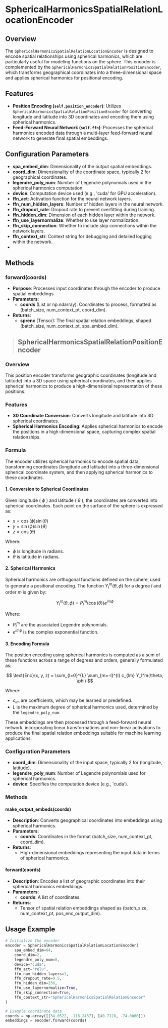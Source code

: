 # SphericalHarmonicsSpatialRelationLocationEncoder

## Overview
The `SphericalHarmonicsSpatialRelationLocationEncoder` is designed to encode spatial relationships using spherical harmonics, which are particularly useful for modeling functions on the sphere. This encoder is complemented by the `SphericalHarmonicsSpatialRelationPositionEncoder`, which transforms geographical coordinates into a three-dimensional space and applies spherical harmonics for positional encoding.

## Features
- **Position Encoding (`self.position_encoder`)**: Utilizes `SphericalHarmonicsSpatialRelationPositionEncoder` for converting longitude and latitude into 3D coordinates and encoding them using spherical harmonics.
- **Feed-Forward Neural Network (`self.ffn`)**: Processes the spherical harmonics encoded data through a multi-layer feed-forward neural network to generate final spatial embeddings.

## Configuration Parameters
- **spa_embed_dim**: Dimensionality of the output spatial embeddings.
- **coord_dim**: Dimensionality of the coordinate space, typically 2 for geographical coordinates.
- **legendre_poly_num**: Number of Legendre polynomials used in the spherical harmonics computation.
- **device**: Computation device used (e.g., 'cuda' for GPU acceleration).
- **ffn_act**: Activation function for the neural network layers.
- **ffn_num_hidden_layers**: Number of hidden layers in the neural network.
- **ffn_dropout_rate**: Dropout rate to prevent overfitting during training.
- **ffn_hidden_dim**: Dimension of each hidden layer within the network.
- **ffn_use_layernormalize**: Whether to use layer normalization.
- **ffn_skip_connection**: Whether to include skip connections within the network layers.
- **ffn_context_str**: Context string for debugging and detailed logging within the network.
- 
## Methods
### forward(coords)
- **Purpose**: Processes input coordinates through the encoder to produce spatial embeddings.
- **Parameters**:
  - **coords** (List or np.ndarray): Coordinates to process, formatted as (batch_size, num_context_pt, coord_dim).
- **Returns**:
  - **sprenc** (Tensor): The final spatial relation embeddings, shaped (batch_size, num_context_pt, spa_embed_dim).

> ## SphericalHarmonicsSpatialRelationPositionEncoder

### Overview
This position encoder transforms geographic coordinates (longitude and latitude) into a 3D space using spherical coordinates, and then applies spherical harmonics to produce a high-dimensional representation of these positions.

### Features
- **3D Coordinate Conversion**: Converts longitude and latitude into 3D spherical coordinates.
- **Spherical Harmonics Encoding**: Applies spherical harmonics to encode the positions in a high-dimensional space, capturing complex spatial relationships.
### Formula
The encoder utilizes spherical harmonics to encode spatial data, transforming coordinates (longitude and latitude) into a three-dimensional spherical coordinate system, and then applying spherical harmonics to these coordinates.

#### 1. Conversion to Spherical Coordinates
Given longitude ( $\phi$  ) and latitude ( $\theta$  ), the coordinates are converted into spherical coordinates. Each point on the surface of the sphere is expressed as:
- $x = \cos(\phi) \sin(\theta)$ 
- $y = \sin(\phi) \sin(\theta)$ 
- $z = \cos(\theta)$ 

Where:
-  $\phi$ is longitude in radians.
-  $\theta$ is latitude in radians.

#### 2. Spherical Harmonics
Spherical harmonics are orthogonal functions defined on the sphere, used to generate a positional encoding. The function $Y_l^m(\theta, \phi)$ for a degree $l$ and order $m$ is given by:

$$
Y_l^m(\theta, \phi) = P_l^m(\cos(\theta)) e^{im\phi}
$$

Where:
- $P_l^m$ are the associated Legendre polynomials.
- $e^{im\phi}$ is the complex exponential function.

#### 3. Encoding Formula
The position encoding using spherical harmonics is computed as a sum of these functions across a range of degrees and orders, generally formulated as:

$$
\text{Enc}(x, y, z) = \sum_{l=0}^{L} \sum_{m=-l}^{l} c_{lm} Y_l^m(\theta, \phi)
$$

Where:
- $c_{lm}$ are coefficients, which may be learned or predefined.
- $L$ is the maximum degree of spherical harmonics used, determined by the `legendre_poly_num`.

These embeddings are then processed through a feed-forward neural network, incorporating linear transformations and non-linear activations to produce the final spatial relation embeddings suitable for machine learning applications.

### Configuration Parameters
- **coord_dim**: Dimensionality of the input space, typically 2 for (longitude, latitude).
- **legendre_poly_num**: Number of Legendre polynomials used for spherical harmonics.
- **device**: Specifies the computation device (e.g., 'cuda').

### Methods

#### make_output_embeds(coords)
- **Description**: Converts geographical coordinates into embeddings using spherical harmonics.
- **Parameters**:
  - **coords**: Coordinates in the format (batch_size, num_context_pt, coord_dim).
- **Returns**:
  - High-dimensional embeddings representing the input data in terms of spherical harmonics.

#### forward(coords)
- **Description**: Encodes a list of geographic coordinates into their spherical harmonics embeddings.
- **Parameters**:
  - **coords**: A list of coordinates.
- **Returns**:
  - Tensor of spatial relation embeddings shaped as (batch_size, num_context_pt, pos_enc_output_dim).

## Usage Example
```python
# Initialize the encoder
encoder = SphericalHarmonicsSpatialRelationLocationEncoder(
    spa_embed_dim=64,
    coord_dim=2,
    legendre_poly_num=8,
    device="cuda",
    ffn_act="relu",
    ffn_num_hidden_layers=1,
    ffn_dropout_rate=0.5,
    ffn_hidden_dim=256,
    ffn_use_layernormalize=True,
    ffn_skip_connection=True,
    ffn_context_str="SphericalHarmonicsSpatialRelationEncoder"
)

# Example coordinate data
coords = np.array([[34.0522, -118.2437], [40.7128, -74.0060]])
embeddings = encoder.forward(coords)
